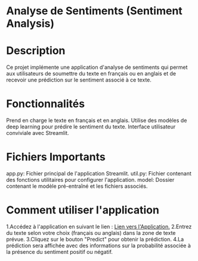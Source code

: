 # Analyse de Sentiments (Sentiment Analysis)
# Description
Ce projet implémente une application d'analyse de sentiments qui permet aux utilisateurs de soumettre du texte en français ou en anglais et de recevoir une prédiction sur le sentiment associé à ce texte.

# Fonctionnalités
Prend en charge le texte en français et en anglais.
Utilise des modèles de deep learning pour prédire le sentiment du texte.
Interface utilisateur conviviale avec Streamlit.

# Fichiers Importants
app.py: Fichier principal de l'application Streamlit.
util.py: Fichier contenant des fonctions utilitaires pour configurer l'application.
model: Dossier contenant le modèle pré-entraîné et les fichiers associés.

# Comment utiliser l'application

1.Accédez à l'application en suivant le lien : [Lien vers l'Application.](https://major174-lydie-app-oxykag.streamlit.app/)
2.Entrez du texte selon votre choix (français ou anglais) dans la zone de texte prévue.
3.Cliquez sur le bouton "Predict" pour obtenir la prédiction.
4.La prédiction sera affichée avec des informations sur la probabilité associée à la présence du sentiment positif ou négatif.
